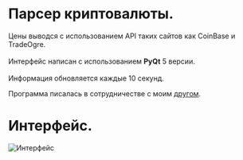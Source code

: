 # Парсер криптовалюты.
Цены выводся с использованием API таких сайтов как CoinBase и TradeOgre.<br>
<br>
Интерфейс написан с использованием **PyQt** 5 версии.<br>
<br>
Информация обновляется каждые 10 секунд.

Программа писалась в сотрудничестве с моим [другом](https://github.com/Vsesamo).

# Интерфейс.
![Интерфейс](https://sun9-74.userapi.com/impg/fcor6hQcw8CfMgQiCuwJjUUyVoFuux3qCMjs8g/SmdLX39J5BQ.jpg?size=260x560&quality=96&sign=55fa6517bdcaaa01bb58820b1fd96862&type=album)
